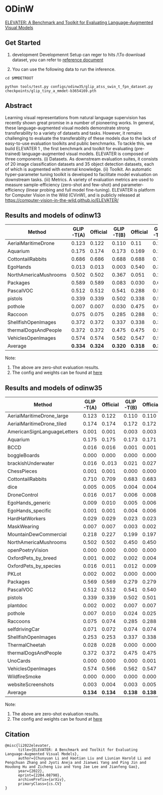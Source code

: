 # ODinW

[ELEVATER: A Benchmark and Toolkit for Evaluating Language-Augmented Visual Models](https://arxiv.org/pdf/2204.08790.pdf)

<!-- [DATASET] -->

## Get Started

1. development Developmennt Setup can reger to hits /\To download dataset, you can refer to [reference document](../../docs/zh_cn/user_guides/dataset_prepare.md)

2. You can use the following data to run the inference. 

``` shell
cd $MMDETROOT

python tools/test.py configs/odinw35/glip_atss_swin_t_fpn_dataset.py checkpoints/glip_tiny_a_mmdet-b3654169.pth
```

## Abstract

Learning visual representations from natural language supervision has recently shown great promise in a number of pioneering works. In general, these language-augmented visual models demonstrate strong transferability to a variety of datasets and tasks. However, it remains challenging to evaluate the transferablity of these models due to the lack of easy-to-use evaluation toolkits and public benchmarks. To tackle this, we build ELEVATER 1 , the first benchmark and toolkit for evaluating (pre-trained) language-augmented visual models. ELEVATER is composed of three components. (i) Datasets. As downstream evaluation suites, it consists of 20 image classification datasets and 35 object detection datasets, each of which is augmented with external knowledge. (ii) Toolkit. An automatic hyper-parameter tuning toolkit is developed to facilitate model evaluation on downstream tasks. (iii) Metrics. A variety of evaluation metrics are used to measure sample-efficiency (zero-shot and few-shot) and parameter-efficiency (linear probing and full model fine-tuning). ELEVATER is platform for Computer Vision in the Wild (CVinW), and is publicly released at https://computer-vision-in-the-wild.github.io/ELEVATER/

## Results and models of odinw13

| Method                | GLIP-T(A) | Official  | GLIP-T(B) | Official  | GLIP-T(C) | Official  |
| --------------------- | --------- | --------- | --------- | --------- | --------- | --------- |
| AerialMaritimeDrone   | 0.123     | 0.122     | 0.110     | 0.11      | 0.130     | 0.130     |
| Aquarium              | 0.175     | 0.174     | 0.173     | 0.169     | 0.191     | 0.190     |
| CottontailRabbits     | 0.686     | 0.686     | 0.688     | 0.688     | 0.744     | 0.744     |
| EgoHands              | 0.013     | 0.013     | 0.003     | 0.540     | 0.314     | 0.315     |
| NorthAmericaMushrooms | 0.502     | 0.502     | 0.367     | 0.051     | 0.297     | 0.296     |
| Packages              | 0.589     | 0.589     | 0.083     | 0.030     | 0.699     | 0.699     |
| PascalVOC             | 0.512     | 0.512     | 0.541     | 0.288     | 0.565     | 0.565     |
| pistols               | 0.339     | 0.339     | 0.502     | 0.338     | 0.503     | 0.504     |
| pothole               | 0.007     | 0.007     | 0.030     | 0.475     | 0.058     | 0.058     |
| Raccoon               | 0.075     | 0.075     | 0.285     | 0.288     | 0.241     | 0.244     |
| ShellfishOpenImages   | 0.372     | 0.372     | 0.337     | 0.338     | 0.300     | 0.302     |
| thermalDogsAndPeople  | 0.372     | 0.372     | 0.475     | 0.475     | 0.510     | 0.510     |
| VehiclesOpenImages    | 0.574     | 0.574     | 0.562     | 0.547     | 0.549     | 0.534     |
| Average               | **0.334** | **0.324** | **0.320** | **0.318** | **0.392** | **0.392** |

Note:

1. The above are zero-shot evaluation results.
2. The config and weights can be found at [here](../glip/README.md)

## Results and models of odinw35

| Method                      | GLIP-T(A) | Official  | GLIP-T(B) | Official  | GLIP-T(C) | Official  |
| --------------------------- | --------- | --------- | --------- | --------- | --------- | --------- |
| AerialMaritimeDrone_large   | 0.123     | 0.122     | 0.110     | 0.110     | 0.130     | 0.130     |
| AerialMaritimeDrone_tiled   | 0.174     | 0.174     | 0.172     | 0.172     | 0.172     | 0.172     |
| AmericanSignLanguageLetters | 0.001     | 0.001     | 0.003     | 0.003     | 0.009     | 0.009     |
| Aquarium                    | 0.175     | 0.175     | 0.173     | 0.171     | 0.192     | 0.182     |
| BCCD                        | 0.016     | 0.016     | 0.001     | 0.001     | 0.000     | 0.000     |
| boggleBoards                | 0.000     | 0.000     | 0.000     | 0.000     | 0.000     | 0.000     |
| brackishUnderwater          | 0.016     | 0..013    | 0.021     | 0.027     | 0.020     | 0.022     |
| ChessPieces                 | 0.001     | 0.001     | 0.000     | 0.000     | 0.001     | 0.001     |
| CottontailRabbits           | 0.710     | 0.709     | 0.683     | 0.683     | 0.752     | 0.752     |
| dice                        | 0.005     | 0.005     | 0.004     | 0.004     | 0.004     | 0.004     |
| DroneControl                | 0.016     | 0.017     | 0.006     | 0.008     | 0.005     | 0.007     |
| EgoHands_generic            | 0.009     | 0.010     | 0.005     | 0.006     | 0.510     | 0.508     |
| EgoHands_specific           | 0.001     | 0.001     | 0.004     | 0.006     | 0.003     | 0.004     |
| HardHatWorkers              | 0.029     | 0.029     | 0.023     | 0.023     | 0.033     | 0.033     |
| MaskWearing                 | 0.007     | 0.007     | 0.003     | 0.002     | 0.005     | 0.005     |
| MountainDewCommercial       | 0.218     | 0.227     | 0.199     | 0.197     | 0.478     | 0.463     |
| NorthAmericaMushrooms       | 0.502     | 0.502     | 0.450     | 0.450     | 0.497     | 0.497     |
| openPoetryVision            | 0.000     | 0.000     | 0.000     | 0.000     | 0.000     | 0.000     |
| OxfordPets_by_breed         | 0.001     | 0.002     | 0.002     | 0.004     | 0.001     | 0.002     |
| OxfordPets_by_species       | 0.016     | 0.011     | 0.012     | 0.009     | 0.013     | 0.009     |
| PKLot                       | 0.002     | 0.002     | 0.000     | 0.000     | 0.000     | 0.000     |
| Packages                    | 0.569     | 0.569     | 0.279     | 0.279     | 0.712     | 0.712     |
| PascalVOC                   | 0.512     | 0.512     | 0.541     | 0.540     | 0.565     | 0.565     |
| pistols                     | 0.339     | 0.339     | 0.502     | 0.501     | 0.503     | 0.504     |
| plantdoc                    | 0.002     | 0.002     | 0.007     | 0.007     | 0.009     | 0.009     |
| pothole                     | 0.007     | 0.010     | 0.024     | 0.025     | 0.085     | 0.101     |
| Raccoons                    | 0.075     | 0.074     | 0.285     | 0.288     | 0.241     | 0.244     |
| selfdrivingCar              | 0.071     | 0.072     | 0.074     | 0.074     | 0.081     | 0.080     |
| ShellfishOpenImages         | 0.253     | 0.253     | 0.337     | 0.338     | 0.300     | 0.302     |
| ThermalCheetah              | 0.028     | 0.028     | 0.000     | 0.000     | 0.028     | 0.028     |
| thermalDogsAndPeople        | 0.372     | 0.372     | 0.475     | 0.475     | 0.510     | 0.510     |
| UnoCards                    | 0.000     | 0.000     | 0.000     | 0.001     | 0.002     | 0.003     |
| VehiclesOpenImages          | 0.574     | 0.566     | 0.562     | 0.547     | 0.549     | 0.534     |
| WildfireSmoke               | 0.000     | 0.000     | 0.000     | 0.000     | 0.017     | 0.017     |
| websiteScreenshots          | 0.003     | 0.004     | 0.003     | 0.005     | 0.005     | 0.006     |
| Average                     | **0.134** | **0.134** | **0.138** | **0.138** | **0.179** | **0.178** |

Note:

1. The above are zero-shot evaluation results.
2. The config and weights can be found at [here](../glip/README.md)

## Citation

```
@misc{li2022elevater,
      title={ELEVATER: A Benchmark and Toolkit for Evaluating Language-Augmented Visual Models}, 
      author={Chunyuan Li and Haotian Liu and Liunian Harold Li and Pengchuan Zhang and Jyoti Aneja and Jianwei Yang and Ping Jin and Houdong Hu and Zicheng Liu and Yong Jae Lee and Jianfeng Gao},
      year={2022},
      eprint={2204.08790},
      archivePrefix={arXiv},
      primaryClass={cs.CV}
}
```

